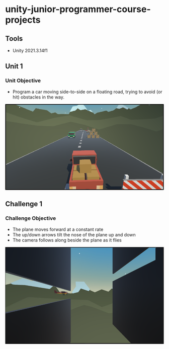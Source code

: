 # unity-junior-programmer-course-projects


## Tools

* Unity 2021.3.14f1

 
## Unit 1

### Unit Objective

* Program a car moving side-to-side on a floating road, trying to avoid (or hit) obstacles in the way.
  

![](Screenshots/unit1-screenshot1.png)  


 
## Challenge 1

### Challenge Objective

* The plane moves forward at a constant rate
* The up/down arrows tilt the nose of the plane up and down
* The camera follows along beside the plane as it flies


![](Screenshots/challenge1-screenshot1.png)  

